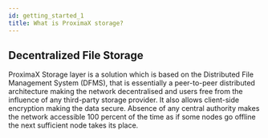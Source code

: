 ```yaml
---
id: getting_started_1
title: What is ProximaX storage?
---
```


## Decentralized File Storage

ProximaX Storage layer is a solution which is based on the Distributed File Management
System (DFMS), that is essentially a peer-to-peer distributed architecture making the
network decentralised and users free from the influence of any third-party storage
provider. It also allows client-side encryption making the data secure. Absence of any central
authority makes the network accessible 100 percent of the time as if some nodes go offline the next
sufficient node takes its place.
